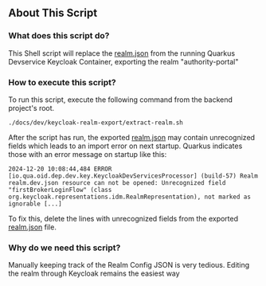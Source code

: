 ## About This Script

### What does this script do?

This Shell script will replace the [realm.json](../../../authority-portal-quarkus/src/main/resources/realm.json) 
from the running Quarkus Devservice Keycloak Container, exporting the realm "authority-portal"

### How to execute this script?

To run this script, execute the following command from the backend project's root.

```shell
./docs/dev/keycloak-realm-export/extract-realm.sh
```

After the script has run, the exported [realm.json](../../../authority-portal-quarkus/src/main/resources/realm.json) may contain unrecognized fields which leads to an import error on next startup.
Quarkus indicates those with an error message on startup like this:

```
2024-12-20 10:08:44,484 ERROR [io.qua.oid.dep.dev.key.KeycloakDevServicesProcessor] (build-57) Realm realm.dev.json resource can not be opened: Unrecognized field "firstBrokerLoginFlow" (class org.keycloak.representations.idm.RealmRepresentation), not marked as ignorable [...]
```

To fix this, delete the lines with unrecognized fields from the exported [realm.json](../../../authority-portal-quarkus/src/main/resources/realm.json) file.

### Why do we need this script?

Manually keeping track of the Realm Config JSON is very tedious. Editing the realm through Keycloak remains the easiest way
